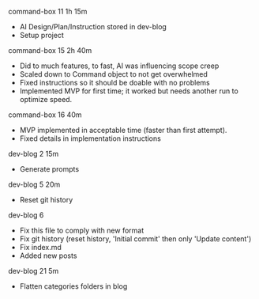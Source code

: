 command-box 11 1h 15m
- AI Design/Plan/Instruction stored in dev-blog
- Setup project

command-box 15 2h 40m
- Did to much features, to fast, AI was influencing scope creep
- Scaled down to Command object to not get overwhelmed
- Fixed instructions so it should be doable with no problems
- Implemented MVP for first time; it worked but needs another run to optimize speed.

command-box 16 40m
- MVP implemented in acceptable time (faster than first attempt).
- Fixed details in implementation instructions

dev-blog 2 15m

- Generate prompts

dev-blog 5 20m

- Reset git history

dev-blog 6

- Fix this file to comply with new format
- Fix git history (reset history, 'Initial commit' then only 'Update content')
- Fix index.md
- Added new posts

dev-blog 21 5m

- Flatten categories folders in blog
